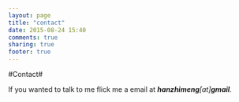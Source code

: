 ```yaml
---
layout: page
title: "contact"
date: 2015-08-24 15:40
comments: true
sharing: true
footer: true
---
```

#Contact#

If you wanted to talk to me flick me a email at ___hanzhimeng__[at]__gmail___.